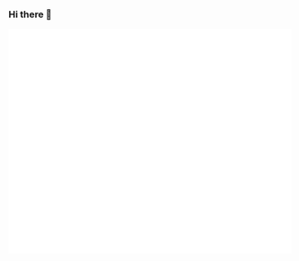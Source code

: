 ### Hi there 👋
![Metrics](https://github.com/victorpuntel/victorpuntel/blob/main/github-metrics.svg)
